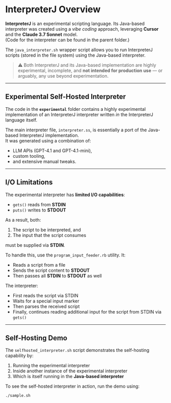 # InterpreterJ Overview

**InterpreterJ** is an experimental scripting language. Its Java-based interpreter was created using a *vibe coding* approach, leveraging **Cursor** and the **Claude 3.7 Sonnet** model.  
(Code for the interpreter can be found in the parent folder.)

The `java_interpreter.sh` wrapper script allows you to run InterpreterJ scripts (stored in the file system) using the Java-based interpreter.

> ⚠️ Both InterpreterJ and its Java-based implementation are highly experimental, incomplete, and **not intended for production use** — or arguably, any use beyond experimentation.

---

## Experimental Self-Hosted Interpreter

The code in the **`experimental`** folder contains a highly experimental implementation of an InterpreterJ interpreter written *in* the InterpreterJ language itself.

The main interpreter file, `interpreter.ss`, is essentially a port of the Java-based InterpreterJ implementation.  
It was generated using a combination of:

- LLM APIs (GPT-4.1 and GPT-4.1-mini),
- custom tooling,
- and extensive manual tweaks.

---

## I/O Limitations

The experimental interpreter has **limited I/O capabilities**:
- `gets()` reads from **STDIN**
- `puts()` writes to **STDOUT**

As a result, both:
1. The script to be interpreted, and  
2. The input that the script consumes  

must be supplied via **STDIN**.

To handle this, use the `program_input_feeder.rb` utility. It:

- Reads a script from a file
- Sends the script content to **STDOUT**
- Then passes all **STDIN** to **STDOUT** as well

The interpreter:
- First reads the script via STDIN
- Waits for a special input marker
- Then parses the received script
- Finally, continues reading additional input for the script from STDIN via `gets()`

---

## Self-Hosting Demo

The `selfhosted_interpreter.sh` script demonstrates the self-hosting capability by:

1. Running the experimental interpreter  
2. Inside another instance of the experimental interpreter  
3. Which is itself running in the **Java-based interpreter**

To see the self-hosted interpreter in action, run the demo using:

```bash
./sample.sh